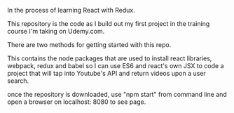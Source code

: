 

In the process of learning React with Redux.  

This repository is the code as I build out my first project in the training course I'm taking on Udemy.com.


There are two methods for getting started with this repo.

This contains the node packages that are used to install react libraries, webpack, redux and babel so I can use ES6 and react's own JSX to code a project that will tap into Youtube's API and return videos upon a user search.

once the repository is downloaded, use "npm start" from command line and open a browser on localhost: 8080 to see page.
